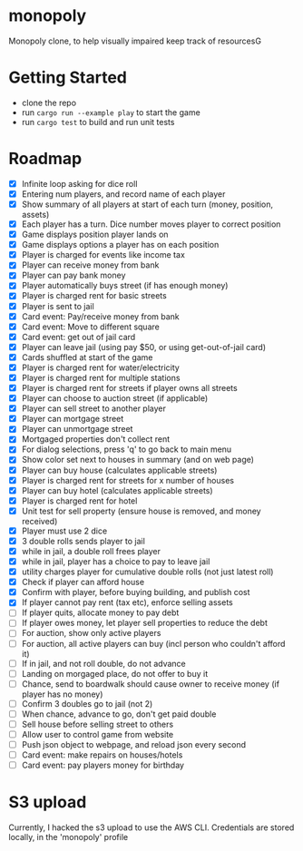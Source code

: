 # monopoly
Monopoly clone, to help visually impaired keep track of resourcesG

# Getting Started
- clone the repo
- run `cargo run --example play` to start the game
- run `cargo test` to build and run unit tests

# Roadmap 
- [x] Infinite loop asking for dice roll
- [x] Entering num players, and record name of each player
- [x] Show summary of all players at start of each turn (money, position, assets)
- [x] Each player has a turn. Dice number moves player to correct position
- [x] Game displays position player lands on
- [x] Game displays options a player has on each position
- [x] Player is charged for events like income tax
- [x] Player can receive money from bank
- [x] Player can pay bank money
- [x] Player automatically buys street (if has enough money)
- [x] Player is charged rent for basic streets
- [x] Player is sent to jail
- [x] Card event: Pay/receive money from bank
- [x] Card event: Move to different square
- [x] Card event: get out of jail card
- [x] Player can leave jail (using pay $50, or using get-out-of-jail card)
- [x] Cards shuffled at start of the game
- [x] Player is charged rent for water/electricity
- [x] Player is charged rent for multiple stations 
- [x] Player is charged rent for streets if player owns all streets
- [x] Player can choose to auction street (if applicable)
- [x] Player can sell street to another player
- [x] Player can mortgage street
- [x] Player can unmortgage street
- [x] Mortgaged properties don't collect rent
- [x] For dialog selections, press 'q' to go back to main menu
- [x] Show color set next to houses in summary (and on web page)
- [x] Player can buy house (calculates applicable streets)
- [x] Player is charged rent for streets for x number of houses
- [x] Player can buy hotel (calculates applicable streets)
- [x] Player is charged rent for hotel
- [x] Unit test for sell property (ensure house is removed, and money received)
- [x] Player must use 2 dice
- [x] 3 double rolls sends player to jail
- [x] while in jail, a double roll frees player
- [x] while in jail, player has a choice to pay to leave jail
- [x] utility charges player for cumulative double rolls (not just latest roll)
- [x] Check if player can afford house
- [x] Confirm with player, before buying building, and publish cost
- [x] If player cannot pay rent (tax etc), enforce selling assets
- [ ] If player quits, allocate money to pay debt
- [ ] If player owes money, let player sell properties to reduce the debt
- [ ] For auction, show only active players
- [ ] For auction, all active players can buy (incl person who couldn't afford it)
- [ ] If in jail, and not roll double, do not advance
- [ ] Landing on morgaged place, do not offer to buy it
- [ ] Chance, send to boardwalk should cause owner to receive money (if player has no money)
- [ ] Confirm 3 doubles go to jail (not 2)
- [ ] When chance, advance to go, don't get paid double
- [ ] Sell house before selling street to others
- [ ] Allow user to control game from website
- [ ] Push json object to webpage, and reload json every second
- [ ] Card event: make repairs on houses/hotels
- [ ] Card event: pay players money for birthday

# S3 upload
Currently, I hacked the s3 upload to use the AWS CLI. Credentials are stored locally, in the 'monopoly' profile

